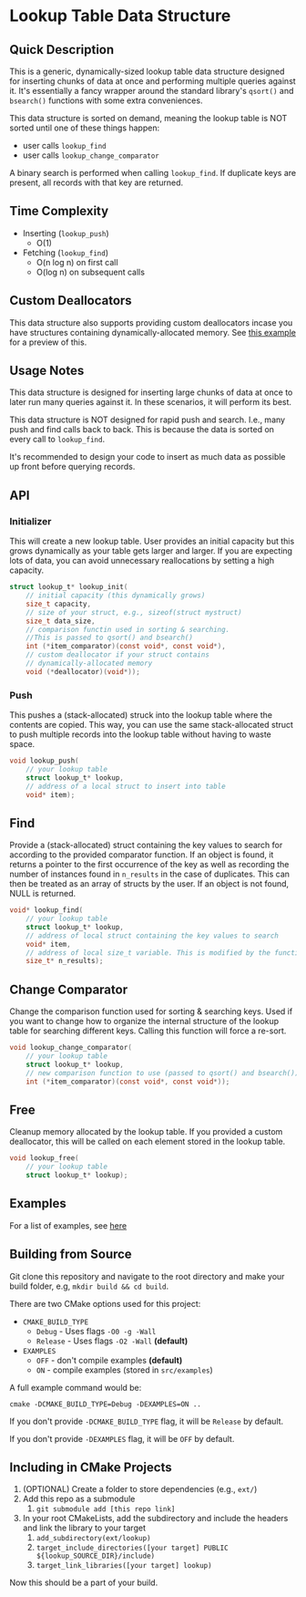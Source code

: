 # Lookup Table Data Structure
## Quick Description
This is a generic, dynamically-sized lookup table data structure designed for inserting chunks of data at once and performing multiple queries against it. It's essentially a fancy wrapper around the standard library's `qsort()` and `bsearch()` functions with some extra conveniences.

This data structure is sorted on demand, meaning the lookup table is NOT sorted until one of these things happen:
* user calls `lookup_find`
* user calls `lookup_change_comparator`

A binary search is performed when calling `lookup_find`. If duplicate keys are present, all records with that key are returned.

## Time Complexity
* Inserting (`lookup_push`)
  * O(1)
* Fetching (`lookup_find`)
  * O(n log n) on first call
  * O(log n) on subsequent calls

## Custom Deallocators
This data structure also supports providing custom deallocators incase you have structures containing dynamically-allocated memory. See [this example](src/examples/custom_deallocator.c) for a preview of this.

## Usage Notes
This data structure is designed for inserting large chunks of data at once to later run many queries against it. In these scenarios, it will perform its best.

This data structure is NOT designed for rapid push and search. I.e., many push and find calls back to back. This is because the data is sorted on every call to `lookup_find`.

It's recommended to design your code to insert as much data as possible up front before querying records.

## API

### Initializer
This will create a new lookup table. User provides an initial capacity but this grows dynamically as your table gets larger and larger. If you are expecting lots of data, you can avoid unnecessary reallocations by setting a high capacity.
```c
struct lookup_t* lookup_init(
    // initial capacity (this dynamically grows)
    size_t capacity,
    // size of your struct, e.g., sizeof(struct mystruct)
    size_t data_size,
    // comparison functin used in sorting & searching.
    //This is passed to qsort() and bsearch()
    int (*item_comparator)(const void*, const void*),
    // custom deallocator if your struct contains
    // dynamically-allocated memory
    void (*deallocator)(void*));
```

### Push
This pushes a (stack-allocated) struck into the lookup table where the contents are copied. This way, you can use the same stack-allocated struct to push multiple records into the lookup table without having to waste space.
```c
void lookup_push(
    // your lookup table
    struct lookup_t* lookup,
    // address of a local struct to insert into table
    void* item);
```

## Find
Provide a (stack-allocated) struct containing the key values to search for according to the provided comparator function. If an object is found, it returns a pointer to the first occurrence of the key as well as recording the number of instances found in `n_results` in the case of duplicates. This can then be treated as an array of structs by the user. If an object is not found, NULL is returned.
```c
void* lookup_find(
    // your lookup table
    struct lookup_t* lookup,
    // address of local struct containing the key values to search
    void* item, 
    // address of local size_t variable. This is modified by the function recording how many instances were found for the given key (in the case of duplicates)
    size_t* n_results);
```

## Change Comparator
Change the comparison function used for sorting & searching keys. Used if you want to change how to organize the internal structure of the lookup table for searching different keys. Calling this function will force a re-sort.
```c
void lookup_change_comparator(
    // your lookup table
    struct lookup_t* lookup, 
    // new comparison function to use (passed to qsort() and bsearch())
    int (*item_comparator)(const void*, const void*));
```

## Free
Cleanup memory allocated by the lookup table. If you provided a custom deallocator, this will be called on each element stored in the lookup table.
```c
void lookup_free(
    // your lookup table
    struct lookup_t* lookup);
```

## Examples
For a list of examples, see [here](src/examples)

## Building from Source
Git clone this repository and navigate to the root directory and make your build folder, e.g, `mkdir build && cd build`.

There are two CMake options used for this project:
* `CMAKE_BUILD_TYPE`
  * `Debug` - Uses flags `-O0 -g -Wall`
  * `Release` - Uses flags `-O2 -Wall` **(default)**
* `EXAMPLES`
  * `OFF` - don't compile examples **(default)**
  * `ON` - compile examples (stored in `src/examples`)

A full example command would be:

`cmake -DCMAKE_BUILD_TYPE=Debug -DEXAMPLES=ON ..`

If you don't provide `-DCMAKE_BUILD_TYPE` flag, it will be `Release` by default.

If you don't provide `-DEXAMPLES` flag, it will be `OFF` by default.


## Including in CMake Projects
1. (OPTIONAL) Create a folder to store dependencies (e.g., `ext/`)
2. Add this repo as a submodule
   1. `git submodule add [this repo link]`
3. In your root CMakeLists, add the subdirectory and include the headers and link the library to your target
   1. `add_subdirectory(ext/lookup)`
   2. `target_include_directories([your target] PUBLIC ${lookup_SOURCE_DIR}/include)`
   3. `target_link_libraries([your target] lookup)`

Now this should be a part of your build.
